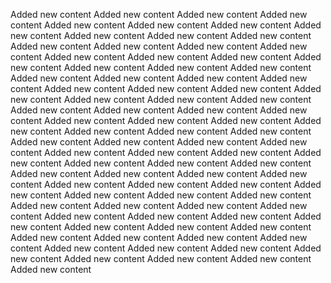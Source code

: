  Added new content
Added new content
Added new content
Added new content
Added new content
Added new content
Added new content
Added new content
Added new content
Added new content
Added new content
Added new content
Added new content
Added new content
Added new content
Added new content
Added new content
Added new content
Added new content
Added new content
Added new content
Added new content
Added new content
Added new content
Added new content
Added new content
Added new content
Added new content
Added new content
Added new content
Added new content
Added new content
Added new content
Added new content
Added new content
Added new content
Added new content
Added new content
Added new content
Added new content
Added new content
Added new content
Added new content
Added new content
Added new content
Added new content
Added new content
Added new content
Added new content
Added new content
Added new content
Added new content
Added new content
Added new content
Added new content
Added new content
Added new content
Added new content
Added new content
Added new content
Added new content
Added new content
Added new content
Added new content
Added new content
Added new content
Added new content
Added new content
Added new content
Added new content
Added new content
Added new content
Added new content
Added new content
Added new content
Added new content
Added new content
Added new content
Added new content
Added new content
Added new content
Added new content
Added new content
Added new content
Added new content
Added new content
Added new content
Added new content
Added new content
